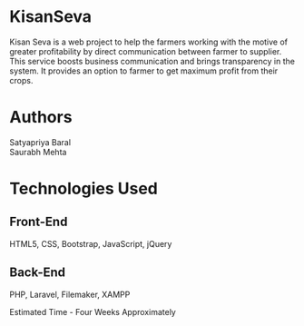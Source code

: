 # KisanSeva

Kisan Seva is a web project to help the farmers working with the motive of greater profitability by direct communication between farmer to supplier. This service boosts business communication and brings transparency in the system. It provides an option to farmer to get maximum profit from their crops.

# Authors

Satyapriya Baral <br />
Saurabh Mehta

# Technologies Used

## Front-End
HTML5, CSS, Bootstrap, JavaScript, jQuery

## Back-End
PHP, Laravel, Filemaker, XAMPP

Estimated Time - Four Weeks Approximately

